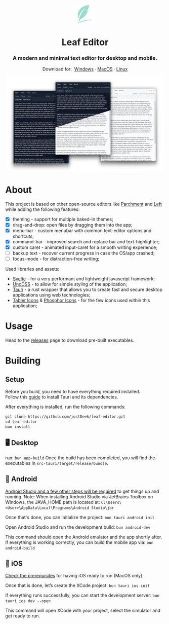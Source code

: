 <div id="top"></div>

<!-- PROJECT LOGO -->
<br />
<div align="center">
  <a href="https://github.com/justDeek/leaf-editor">
    <img src="/app-icon.png" alt="Logo" width="60" height="60">
  </a>

  <h1 align="center">Leaf Editor</h1>

<h3 align="center">A modern and minimal text editor for desktop and mobile.</h2>

  <p align="center">
    Download for:&nbsp;
    <a href="https://github.com/justDeek/leaf-editor/releases">Windows</a>
    ·
    <a href="https://github.com/justDeek/leaf-editor/releases">MacOS</a>
    ·
    <a href="https://github.com/justDeek/leaf-editor/releases">Linux</a>
  </p>
</div>

![Leaf Text Editor](/app-preview.webp)

# About

This project is based on other open-source editors like [Parchment](https://github.com/tywil04/parchment) and [Left](https://github.com/hundredrabbits/Left) while adding the following features:
- [x] theming - support for multiple baked-in themes;
- [x] drag-and-drop: open files by dragging them into the app;
- [x] menu-bar - custom menubar with common text-editor options and shortcuts;
- [x] command-bar - improved search and replace bar and text-highlighter;
- [x] custom caret - animated input-caret for a smooth writing experience;
- [ ] backup text - recover current progress in case the OS/app crashed;
- [ ] focus-mode - for distraction-free writing;

Used libraries and assets:
- [Svelte](https://svelte.dev/) - for a very performant and lightweight javascript framework;
- [UnoCSS](https://unocss.dev/) - to allow for simple styling of the application;
- [Tauri](https://tauri.app/) - a rust wrapper that allows you to create fast and secure desktop applications using web technologies;
- [Tabler Icons](https://tablericons.com/) & [Phosphor Icons](https://phosphoricons.com/) - for the few icons used within this application;

# Usage
Head to the [releases](https://github.com/justDeek/leaf-editor/releases) page to download pre-built executables.

# Building

## Setup

Before you build, you need to have everything required installed.\
Follow this [guide](https://tauri.app/v1/guides/getting-started/prerequisites#installing) to install Tauri and its dependencies. 

After everything is installed, run the following commands:
```
git clone https://github.com/justDeek/leaf-editor.git
cd leaf-editor
bun install
```

## 🖥️ Desktop

run: ```bun app-build```
Once the build has been completed, you will find the executables in ```src-tauri/target/release/bundle```.


## 🤖 Android

[Android Studio and a few other steps will be required](https://v2.tauri.app/guides/prerequisites/#android) to get things up and running.
Note: When installing Android Studio via JetBrains Toolbox on Windows, the JAVA_HOME path is located at: ```C:\Users\<User>\AppData\Local\Programs\Android Studio\jbr```

Once that's done, you can initialize the project:
```bun tauri android init```

Open Android Studio and run the development build:
```bun android-dev```

This command should open the Android emulator and the app shortly after.
If everything is working correctly, you can build the mobile app via: ```bun android-build```


## 🍎 iOS

[Check the prerequisites](https://v2.tauri.app/guides/prerequisites/#ios) for having iOS ready to run (MacOS only).

Once that is done, let’s create the XCode project:
```bun tauri ios init```

If everything runs successfully, you can start the development server:
```bun tauri ios dev --open```

This command will open XCode with your project, select the simulator and get ready to run.